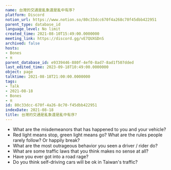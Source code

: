 ```yaml
---
name: 台灣的交通是亂象還是亂中有序?
platform: Discord
notion_url: https://www.notion.so/80c33dcc670f4a268c70f45dbb422951
parent_type: database_id
language_level: No limit
created_time: 2021-08-10T15:49:00.0000000
meeting_link: https://discord.gg/vE7QUXGDnS
archived: false
hosts:
- Bones
- π
parent_database_id: e9339446-880f-4ef0-8ad7-8ad1f507dded
last_edited_time: 2023-09-18T10:49:00.0000000
object: page
talktime: 2021-08-18T21:00:00.0000000
tags:
- Talk
- 2021-08-18
- Bones
- π
id: 80c33dcc-670f-4a26-8c70-f45dbb422951
indexDate: 2021-08-18
title: 台灣的交通是亂象還是亂中有序?
---
```


   - What are the misdemeanors that has happened to you and your vehicle?
   - Red light means stop, green light means go?
What are the rules people rarely follow? Or happily break?
   - What are the most outrageous behavior you seen a driver / rider do?
   - What are some traffic laws that you think makes no sense at all?
   - Have you ever got into a road rage?
   - Do you think self-driving cars will be ok in Taiwan's traffic?











